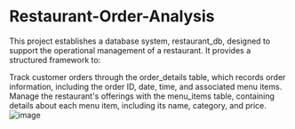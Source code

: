 # Restaurant-Order-Analysis
This project establishes a database system, restaurant_db, designed to support the operational management of a restaurant. It provides a structured framework to:

Track customer orders through the order_details table, which records order information, including the order ID, date, time, and associated menu items.
Manage the restaurant's offerings with the menu_items table, containing details about each menu item, including its name, category, and price.
![image](https://github.com/user-attachments/assets/01742962-7d98-405d-aaf5-88484f23feee)
